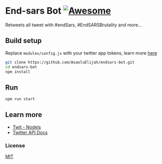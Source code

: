 # End-sars Bot [![Awesome](https://cdn.rawgit.com/sindresorhus/awesome/d7305f38d29fed78fa85652e3a63e154dd8e8829/media/badge.svg)](https://github.com/sindresorhus/awesome)

Retweets all tweet with #endSars, #EndSARSBrutality and more...

## Build setup

Replace `modules/config.js` with your twitter app tokens, learn more [here](https://developer.twitter.com/en/docs)

```bash
git clone https://github.com/AsaoluElijah/endsars-bot.git
cd endsars-bot
npm install
```

## Run

```bash
npm run start
```

## Learn more

- [Twit - Nodejs](https://github.com/ttezel/twit)
- [Twitter API Docs](https://developer.twitter.com/en/docs)

### License

[MIT](license.md)
